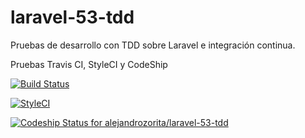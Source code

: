 # laravel-53-tdd
Pruebas de desarrollo con TDD sobre Laravel e integración continua.


Pruebas Travis CI, StyleCI y CodeShip

[![Build Status](https://travis-ci.org/alejandrozorita/laravel-53-tdd.svg?branch=master)](https://travis-ci.org/alejandrozorita/laravel-53-tdd)

[![StyleCI](https://styleci.io/repos/90021874/shield?branch=master)](https://styleci.io/repos/90021874)

[ ![Codeship Status for alejandrozorita/laravel-53-tdd](https://app.codeship.com/projects/dc72eb10-117f-0135-f939-466af79fdcc4/status?branch=master)](https://app.codeship.com/projects/216701)



